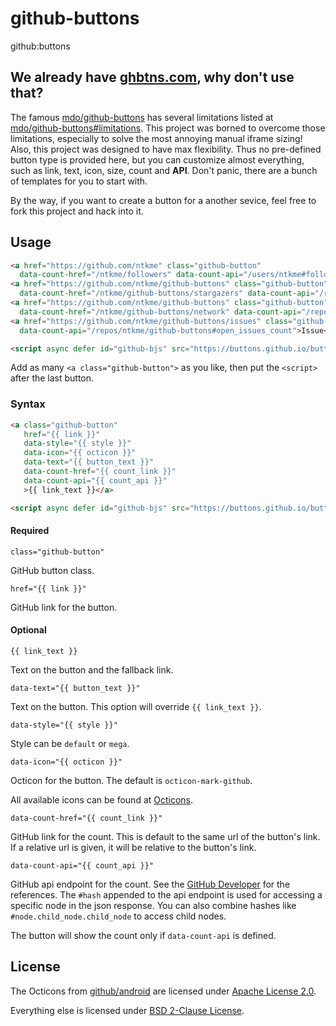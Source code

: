 github-buttons
==============

github:buttons

## We already have [ghbtns.com](http://ghbtns.com), why don't use that?

The famous [mdo/github-buttons](https://github.com/mdo/github-buttons) has several limitations listed at [mdo/github-buttons#limitations](https://github.com/mdo/github-buttons#limitations). This project was borned to overcome those limitations, especially to solve the most annoying manual iframe sizing! Also, this project was designed to have max flexibility. Thus no pre-defined button type is provided here, but you can customize almost everything, such as link, text, icon, size, count and **API**. Don't panic, there are a bunch of templates for you to start with.

By the way, if you want to create a button for a another sevice, feel free to fork this project and hack into it.

Usage
-----

``` html
<a href="https://github.com/ntkme" class="github-button"
  data-count-href="/ntkme/followers" data-count-api="/users/ntkme#followers">Follow @ntkme</a>
<a href="https://github.com/ntkme/github-buttons" class="github-button" data-icon="octicon-star"
  data-count-href="/ntkme/github-buttons/stargazers" data-count-api="/repos/ntkme/github-buttons#stargazers_count">Star</a>
<a href="https://github.com/ntkme/github-buttons" class="github-button" data-icon="octicon-git-branch-create"
  data-count-href="/ntkme/github-buttons/network" data-count-api="/repos/ntkme/github-buttons#forks_count">Fork</a>
<a href="https://github.com/ntkme/github-buttons/issues" class="github-button" data-icon="octicon-issue-opened"
  data-count-api="/repos/ntkme/github-buttons#open_issues_count">Issue</a>

<script async defer id="github-bjs" src="https://buttons.github.io/buttons.js"></script>
```

Add as many `<a class="github-button">` as you like, then put the `<script>` after the last button.

### Syntax

``` html
<a class="github-button"
   href="{{ link }}"
   data-style="{{ style }}"
   data-icon="{{ octicon }}"
   data-text="{{ button_text }}"
   data-count-href="{{ count_link }}"
   data-count-api="{{ count_api }}"
   >{{ link_text }}</a>
```

``` html
<script async defer id="github-bjs" src="https://buttons.github.io/buttons.js"></script>
```

#### Required

```
class="github-button"
```

GitHub button class.

```
href="{{ link }}"
```

GitHub link for the button.

#### Optional

```
{{ link_text }}
```

Text on the button and the fallback link.

```
data-text="{{ button_text }}"
```

Text on the button. This option will override `{{ link_text }}`.

```
data-style="{{ style }}"
```

Style can be `default` or `mega`.

```
data-icon="{{ octicon }}"
```

Octicon for the button. The default is `octicon-mark-github`.

All available icons can be found at [Octicons](https://github.com/styleguide/css/7.0).

```
data-count-href="{{ count_link }}"
```

GitHub link for the count. This is default to the same url of the button's link. If a relative url is given, it will be relative to the button's link.

```
data-count-api="{{ count_api }}"
```

GitHub api endpoint for the count. See the [GitHub Developer](https://developer.github.com) for the references. The `#hash` appended to the api endpoint is used for accessing a specific node in the json response. You can also combine hashes like `#node.child_node.child_node` to access child nodes.

The button will show the count only if `data-count-api` is defined.


License
-------

The Octicons from [github/android](https://github.com/github/android) are licensed under [Apache License 2.0](http://www.apache.org/licenses/LICENSE-2.0.html).

Everything else is licensed under [BSD 2-Clause License](LICENSE.md).

